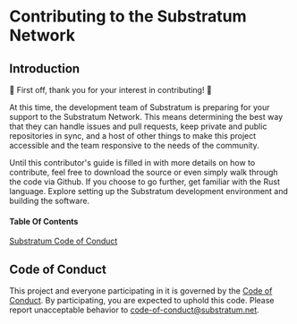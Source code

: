 # Contributing to the Substratum Network

## Introduction

:tada: First off, thank you for your interest in contributing! :tada:

At this time, the development team of Substratum is preparing for your support to the Substratum Network. 
This means determining the best way that they can handle issues and pull requests, keep private and public 
repositories in sync, and a host of other things to make this project accessible and the team responsive to 
the needs of the community.

Until this contributor's guide is filled in with more details on how to contribute, feel free to download the 
source or even simply walk through the code via Github. If you choose to go further, get familiar with the Rust 
language. Explore setting up the Substratum development environment and building the software. 

#### Table Of Contents

[Substratum Code of Conduct](#code-of-conduct)


## Code of Conduct

This project and everyone participating in it is governed by the [Code of Conduct](CODE_OF_CONDUCT.md). 
By participating, you are expected to uphold this code. 
Please report unacceptable behavior to [code-of-conduct@substratum.net](mailto:code-of-conduct@substratum.net).